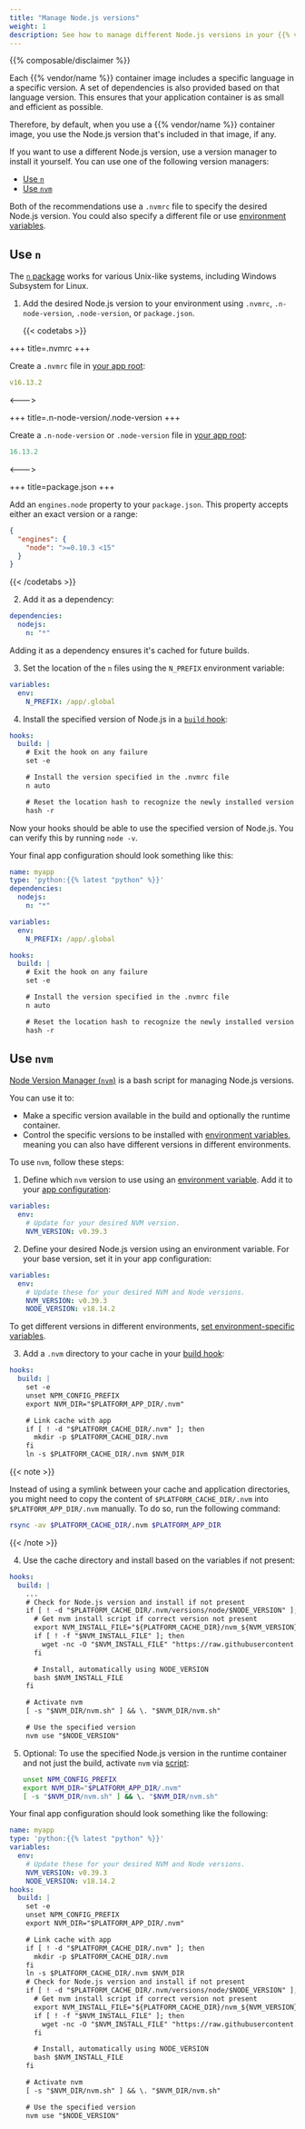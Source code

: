 ```yaml
---
title: "Manage Node.js versions"
weight: 1
description: See how to manage different Node.js versions in your {{% vendor/name %}} containers."
---
```


{{% composable/disclaimer %}}

Each {{% vendor/name %}} container image includes a specific language in a specific version.
A set of dependencies is also provided based on that language version.
This ensures that your application container is as small and efficient as possible.

Therefore, by default, when you use a {{% vendor/name %}} container image,
you use the Node.js version that's included in that image, if any.

If you want to use a different Node.js version, use a version manager to install it yourself.
You can use one of the following version managers:

- [Use `n`](#use-n)
- [Use `nvm`](#use-nvm)

Both of the recommendations use a `.nvmrc` file to specify the desired Node.js version.
You could also specify a different file or use [environment variables](/development/variables/_index.md).

## Use `n`

The [`n` package](https://github.com/tj/n) works for various Unix-like systems,
including Windows Subsystem for Linux.

1. Add the desired Node.js version to your environment using `.nvmrc`, `.n-node-version`, `.node-version`, or `package.json`.

   {{< codetabs >}}

+++
title=.nvmrc
+++

Create a `.nvmrc` file in [your app root](/create-apps/app-reference/single-runtime-image.md#root-directory):

```yaml {location=".nvmrc"}
v16.13.2
```

<--->

+++
title=.n-node-version/.node-version
+++

Create a `.n-node-version` or `.node-version` file in [your app root](/create-apps/app-reference/single-runtime-image.md#root-directory):

```yaml {location=".n-node-version or .node-version"}
16.13.2
```

<--->

+++
title=package.json
+++

Add an `engines.node` property to your `package.json`.
This property accepts either an exact version or a range:

```json {location="package.json"}
{
  "engines": {
    "node": ">=0.10.3 <15"
  }
}
```

   {{< /codetabs >}}

2. Add it as a dependency:

```yaml {configFile="app"}
dependencies:
  nodejs:
    n: "*"
```
   Adding it as a dependency ensures it's cached for future builds.

3. Set the location of the `n` files using the `N_PREFIX` environment variable:

```yaml {configFile="app"}
variables:
  env:
    N_PREFIX: /app/.global
```
4. Install the specified version of Node.js in a [`build` hook](/create-apps/hooks/hooks-comparison.md#build-hook):

```yaml {configFile="app"}
hooks:
  build: |
    # Exit the hook on any failure
    set -e

    # Install the version specified in the .nvmrc file
    n auto

    # Reset the location hash to recognize the newly installed version
    hash -r
```
Now your hooks should be able to use the specified version of Node.js.
You can verify this by running `node -v`.

Your final app configuration should look something like this:

```yaml {configFile="app"}
name: myapp
type: 'python:{{% latest "python" %}}'
dependencies:
  nodejs:
    n: "*"

variables:
  env:
    N_PREFIX: /app/.global

hooks:
  build: |
    # Exit the hook on any failure
    set -e

    # Install the version specified in the .nvmrc file
    n auto

    # Reset the location hash to recognize the newly installed version
    hash -r
```
## Use `nvm`

[Node Version Manager (`nvm`)](https://github.com/nvm-sh/nvm) is a bash script for managing Node.js versions.

You can use it to:

- Make a specific version available in the build and optionally the runtime container.
- Control the specific versions to be installed with [environment variables](/development/variables/_index.md),
  meaning you can also have different versions in different environments.

To use `nvm`, follow these steps:

1. Define which `nvm` version to use using an [environment variable](/development/variables/_index.md).
   Add it to your [app configuration](/create-apps/_index.md):

```yaml {configFile="app"}
variables:
  env:
    # Update for your desired NVM version.
    NVM_VERSION: v0.39.3
```
2. Define your desired Node.js version using an environment variable.
   For your base version, set it in your app configuration:

```yaml {configFile="app"}
variables:
  env:
    # Update these for your desired NVM and Node versions.
    NVM_VERSION: v0.39.3
    NODE_VERSION: v18.14.2
```
   To get different versions in different environments, [set environment-specific variables](/development/variables/set-variables.md#create-environment-specific-variables).

3. Add a `.nvm` directory to your cache in your [build hook](/create-apps/hooks/_index.md):

```yaml {configFile="app"}
hooks:
  build: |
    set -e
    unset NPM_CONFIG_PREFIX
    export NVM_DIR="$PLATFORM_APP_DIR/.nvm"

    # Link cache with app
    if [ ! -d "$PLATFORM_CACHE_DIR/.nvm" ]; then
      mkdir -p $PLATFORM_CACHE_DIR/.nvm
    fi
    ln -s $PLATFORM_CACHE_DIR/.nvm $NVM_DIR
```
   {{< note >}}

   Instead of using a symlink between your cache and application directories,
   you might need to copy the content of `$PLATFORM_CACHE_DIR/.nvm` into `$PLATFORM_APP_DIR/.nvm` manually.
   To do so, run the following command:

   ```bash
   rsync -av $PLATFORM_CACHE_DIR/.nvm $PLATFORM_APP_DIR
   ```

   {{< /note >}}

4. Use the cache directory and install based on the variables if not present:

```yaml {configFile="app"}
hooks:
  build: |
    ...
    # Check for Node.js version and install if not present
    if [ ! -d "$PLATFORM_CACHE_DIR/.nvm/versions/node/$NODE_VERSION" ]; then
      # Get nvm install script if correct version not present
      export NVM_INSTALL_FILE="${PLATFORM_CACHE_DIR}/nvm_${NVM_VERSION}_install.sh"
      if [ ! -f "$NVM_INSTALL_FILE" ]; then
        wget -nc -O "$NVM_INSTALL_FILE" "https://raw.githubusercontent.com/nvm-sh/nvm/$NVM_VERSION/install.sh"
      fi

      # Install, automatically using NODE_VERSION
      bash $NVM_INSTALL_FILE
    fi

    # Activate nvm
    [ -s "$NVM_DIR/nvm.sh" ] && \. "$NVM_DIR/nvm.sh"

    # Use the specified version
    nvm use "$NODE_VERSION"
```
5. Optional: To use the specified Node.js version in the runtime container and not just the build,
   activate `nvm` via [script](/development/variables/set-variables.md#set-variables-via-script):

   ```bash {location=".environment"}
   unset NPM_CONFIG_PREFIX
   export NVM_DIR="$PLATFORM_APP_DIR/.nvm"
   [ -s "$NVM_DIR/nvm.sh" ] && \. "$NVM_DIR/nvm.sh"
   ```

Your final app configuration should look something like the following:

```yaml {configFile="app"}
name: myapp
type: 'python:{{% latest "python" %}}'
variables:
  env:
    # Update these for your desired NVM and Node versions.
    NVM_VERSION: v0.39.3
    NODE_VERSION: v18.14.2
hooks:
  build: |
    set -e
    unset NPM_CONFIG_PREFIX
    export NVM_DIR="$PLATFORM_APP_DIR/.nvm"

    # Link cache with app
    if [ ! -d "$PLATFORM_CACHE_DIR/.nvm" ]; then
      mkdir -p $PLATFORM_CACHE_DIR/.nvm
    fi
    ln -s $PLATFORM_CACHE_DIR/.nvm $NVM_DIR
    # Check for Node.js version and install if not present
    if [ ! -d "$PLATFORM_CACHE_DIR/.nvm/versions/node/$NODE_VERSION" ]; then
      # Get nvm install script if correct version not present
      export NVM_INSTALL_FILE="${PLATFORM_CACHE_DIR}/nvm_${NVM_VERSION}_install.sh"
      if [ ! -f "$NVM_INSTALL_FILE" ]; then
        wget -nc -O "$NVM_INSTALL_FILE" "https://raw.githubusercontent.com/nvm-sh/nvm/$NVM_VERSION/install.sh"
      fi

      # Install, automatically using NODE_VERSION
      bash $NVM_INSTALL_FILE
    fi

    # Activate nvm
    [ -s "$NVM_DIR/nvm.sh" ] && \. "$NVM_DIR/nvm.sh"

    # Use the specified version
    nvm use "$NODE_VERSION"
```

